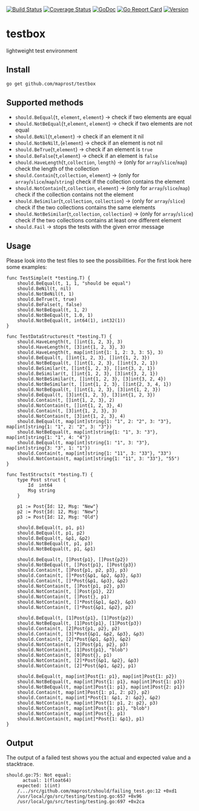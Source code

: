 [![Build Status](https://travis-ci.org/maprost/testbox.svg)](https://travis-ci.org/maprost/testbox)
[![Coverage Status](https://coveralls.io/repos/github/maprost/testbox/badge.svg)](https://coveralls.io/github/maprost/testbox)
[![GoDoc](https://godoc.org/github.com/maprost/testbox?status.svg)](https://godoc.org/github.com/maprost/testbox)
[![Go Report Card](https://goreportcard.com/badge/github.com/maprost/testbox)](https://goreportcard.com/report/github.com/maprost/testbox)
[![Version](https://img.shields.io/github/release/maprost/testbox.svg)](https://github.com/maprost/testbox/releases)

# testbox
lightweight test environment

## Install
```bash
go get github.com/maprost/testbox
```

## Supported methods
- `should.BeEqual`(`t`, `element`, `element`) -> check if two elements are equal
- `should.NotBeEqual`(`t`,`element`, `element`) -> check if two elements are not equal
- `should.BeNil`(`t`,`element`)  -> check if an element it nil
- `should.NotBeNil`t`,`(`element`)  -> check if an element is not nil
- `should.BeTrue`(`t`,`element`)  -> check if an element is `true`
- `should.BeFalse`(`t`,`element`) -> check if an element is `false`
- `should.HaveLength`(`t`,`collection`, `length`) -> (only for `array`/`slice`/`map`) check the length of the collection
- `should.Contain`(`t`,`collection`, `element`) -> (only for `array`/`slice`/`map`/`string`) check if the collection contains the element
- `should.NotContain`(`t`,`collection`, `element`) -> (only for `array`/`slice`/`map`) check if the collection contains not the element
- `should.BeSimilar`(`t`,`collection`, `collection`) -> (only for `array`/`slice`) check if the two collections contains the same elements
- `should.NotBeSimilar`(`t`,`collection`, `collection`) -> (only for `array`/`slice`) check if the two collections contains at least one different element
- `should.Fail` -> stops the tests with the given error message

## Usage
Please look into the test files to see the possibilities. For the first look
here some examples:

```
func TestSimple(t *testing.T) {
	should.BeEqual(t, 1, 1, "should be equal")
	should.BeNil(t, nil)
	should.NotBeNil(t, 1)
	should.BeTrue(t, true)
	should.BeFalse(t, false)
	should.NotBeEqual(t, 1, 2)
	should.NotBeEqual(t, 1.0, 1)
	should.NotBeEqual(t, int64(1), int32(1))
}

func TestDataStructures(t *testing.T) {
	should.HaveLength(t, []int{1, 2, 3}, 3)
	should.HaveLength(t, [3]int{1, 2, 3}, 3)
	should.HaveLength(t, map[int]int{1: 1, 2: 3, 3: 5}, 3)
	should.BeEqual(t, []int{1, 2, 3}, []int{1, 2, 3})
	should.NotBeEqual(t, []int{1, 2, 3}, []int{3, 2, 1})
	should.BeSimilar(t, []int{1, 2, 3}, []int{3, 2, 1})
	should.BeSimilar(t, []int{1, 2, 3}, [3]int{3, 2, 1})
	should.NotBeSimilar(t, []int{1, 2, 3}, [3]int{3, 2, 4})
	should.NotBeSimilar(t, []int{1, 2, 3}, []int{2, 3, 4, 1})
	should.NotBeEqual(t, []int{1, 2, 3}, [3]int{1, 2, 3})
	should.BeEqual(t, [3]int{1, 2, 3}, [3]int{1, 2, 3})
	should.Contain(t, []int{1, 2, 3}, 2)
	should.NotContain(t, []int{1, 2, 3}, 4)
	should.Contain(t, [3]int{1, 2, 3}, 3)
	should.NotContain(t, [3]int{1, 2, 3}, 4)
	should.BeEqual(t, map[int]string{1: "1", 2: "2", 3: "3"}, map[int]string{1: "1", 2: "2", 3: "3"})
	should.NotBeEqual(t, map[int]string{1: "1", 3: "3"}, map[int]string{1: "1", 4: "4"})
	should.BeEqual(t, map[int]string{1: "1", 3: "3"}, map[int]string{3: "3", 1: "1"})
	should.Contain(t, map[int]string{1: "11", 3: "33"}, "33")
	should.NotContain(t, map[int]string{1: "11", 3: "33"}, "55")
}

func TestStructs(t *testing.T) {
	type Post struct {
		Id  int64
		Msg string
	}

	p1 := Post{Id: 12, Msg: "New"}
	p2 := Post{Id: 12, Msg: "New"}
	p3 := Post{Id: 12, Msg: "Old"}

	should.BeEqual(t, p1, p1)
	should.BeEqual(t, p1, p2)
	should.BeEqual(t, &p1, &p2)
	should.NotBeEqual(t, p1, p3)
	should.NotBeEqual(t, p1, &p1)

	should.BeEqual(t, []Post{p1}, []Post{p2})
	should.NotBeEqual(t, []Post{p1}, []Post{p3})
	should.Contain(t, []Post{p1, p2, p3}, p3)
	should.Contain(t, []*Post{&p1, &p2, &p3}, &p3)
	should.Contain(t, []*Post{&p1, &p3}, &p2)
	should.NotContain(t, []Post{p1, p2}, p3)
	should.NotContain(t, []Post{p1}, 22)
	should.NotContain(t, []Post{}, p1)
	should.NotContain(t, []*Post{&p1, &p2}, &p3)
	should.NotContain(t, []*Post{&p1, &p2}, p2)

	should.BeEqual(t, [1]Post{p1}, [1]Post{p2})
	should.NotBeEqual(t, [1]Post{p1}, [1]Post{p3})
	should.Contain(t, [2]Post{p1, p2}, p2)
	should.Contain(t, [3]*Post{&p1, &p2, &p3}, &p3)
	should.Contain(t, [2]*Post{&p1, &p3}, &p2)
	should.NotContain(t, [2]Post{p1, p2}, p3)
	should.NotContain(t, [1]Post{p1}, "blob")
	should.NotContain(t, [0]Post{}, p1)
	should.NotContain(t, [2]*Post{&p1, &p2}, &p3)
	should.NotContain(t, [2]*Post{&p1, &p2}, p1)

	should.BeEqual(t, map[int]Post{1: p1}, map[int]Post{1: p2})
	should.NotBeEqual(t, map[int]Post{1: p1}, map[int]Post{1: p3})
	should.NotBeEqual(t, map[int]Post{1: p1}, map[int]Post{2: p1})
	should.Contain(t, map[int]Post{1: p1, 2: p2}, p2)
	should.Contain(t, map[int]*Post{1: &p1, 2: &p2}, &p2)
	should.NotContain(t, map[int]Post{1: p1, 2: p2}, p3)
	should.NotContain(t, map[int]Post{1: p1}, "blob")
	should.NotContain(t, map[int]Post{}, p1)
	should.NotContain(t, map[int]*Post{1: &p1}, p1)
}
```

## Output
The output of a failed test shows you the actual and expected value and a stacktrace.
```
should.go:75: Not equal:
	  actual: 1(float64)
	expected: 1(int)
	/.../src/github.com/maprost/should/failing_test.go:12 +0xd1
	/usr/local/go/src/testing/testing.go:657 +0x96
	/usr/local/go/src/testing/testing.go:697 +0x2ca
```